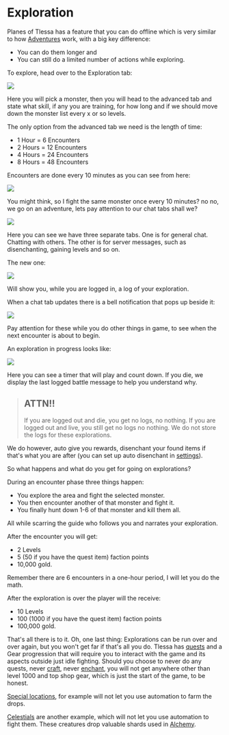# Exploration

Planes of Tlessa has a feature that you can do offline which is very similar to how [Adventures](/information/adventures) work, with a big key difference:

- You can do them longer and
- You can still do a limited number of actions while exploring.

To explore, head over to the Exploration tab:

<div class="mb-4">
    <a href="/storage/info/exploration/images/exploration.png" class="glightbox">
        <img src="/storage/info/exploration/images/exploration.png" class="img-fluid" />
    </a>
</div>

Here you will pick a monster, then you will head to the advanced tab and state what skill, if any you are training, 
for how long and if we should move down the monster list every x or so levels.

The only option from the advanced tab we need is the length of time:

- 1 Hour  = 6 Encounters
- 2 Hours = 12 Encounters
- 4 Hours = 24 Encounters
- 8 Hours = 48 Encounters

Encounters are done every 10 minutes as you can see from here:

<div class="mb-4">
    <a href="/storage/info/exploration/images/exploration-in-progress.png" class="glightbox">
        <img src="/storage/info/exploration/images/exploration-in-progress.png" class="img-fluid" />
    </a>
</div>

You might think, so I fight the same monster once every 10 minutes? no no, we go on an adventure, lets pay attention to our chat tabs shall we?

<div class="mb-4">
    <a href="/storage/info/exploration/images/all-chat-tabs.png" class="glightbox">
        <img src="/storage/info/exploration/images/all-chat-tabs.png" class="img-fluid" />
    </a>
</div>

Here you can see we have three separate tabs. One is for general chat. Chatting with others. The other is for server messages, such as disenchanting, gaining levels and so on.

The new one:

<div class="mb-4">
    <a href="/storage/info/exploration/images/exploration-tab.png" class="glightbox">
        <img src="/storage/info/exploration/images/exploration-tab.png" class="img-fluid" />
    </a>
</div>

Will show you, while you are logged in, a log of your exploration.

When a chat tab updates there is a bell notification that pops up beside it:

<div class="mb-4">
    <a href="/storage/info/exploration/images/chat-tabs.png" class="glightbox">
        <img src="/storage/info/exploration/images/chat-tabs.png" class="img-fluid" />
    </a>
</div>

Pay attention for these while you do other things in game, to see when the next encounter is about to begin.

An exploration in progress looks like:

<div class="mb-4">
    <a href="/storage/info/exploration/images/exploration-in-progress.png" class="glightbox">
        <img src="/storage/info/exploration/images/exploration-in-progress.png" class="img-fluid" />
    </a>
</div>

Here you can see a timer that will play and count down. If you die, we display the last logged battle message to help you understand why.

> ## ATTN!!
> 
> If you are logged out and die, you get no logs, no nothing. If you are logged out and live, you still get no logs no nothing.
> We do not store the logs for these explorations.

We do however, auto give you rewards, disenchant your found items if that's what you are after (you can set up auto disenchant in [settings](/information/settings)).

So what happens and what do you get for going on explorations?

During an encounter phase three things happen:

- You explore the area and fight the selected monster.
- You then encounter another of that monster and fight it.
- You finally hunt down 1-6 of that monster and kill them all.

All while scarring the guide who follows you and narrates your exploration.

After the encounter you will get:

- 2 Levels
- 5 (50 if you have the quest item) faction points
- 10,000 gold.

Remember there are 6 encounters in a one-hour period, I will let you do the math.

After the exploration is over the player will the receive:

- 10 Levels
- 100 (1000 if you have the quest item) faction points
- 100,000 gold.

That's all there is to it. Oh, one last thing: Explorations can be run over and over again, but you won't get far if that's all you do. Tlessa has [quests](/information/quests) and a Gear progression
that will require you to interact with the game and its aspects outside just idle fighting. Should you choose to never do any quests, never [craft](/information/crafting), never [enchant](/information/enchanting), you will not get anywhere
other than level 1000 and top shop gear, which is just the start of the game, to be honest.

[Special locations](/information/special-locations), for example will not let you use automation to farm the drops.

[Celestials](/information/celestials) are another example, which will not let you use automation to fight them. These creatures drop valuable shards used in [Alchemy](/information/usable-items).

